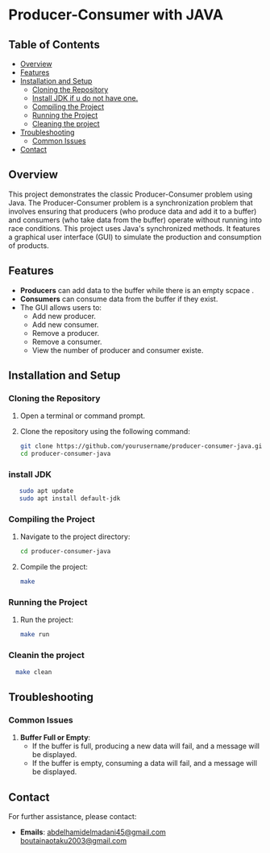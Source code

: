 # Producer-Consumer with JAVA

## Table of Contents

- [Overview](#overview)
- [Features](#features)
- [Installation and Setup](#installation-and-setup)
  - [Cloning the Repository](#cloning-the-repository)
  - [Install JDK if u do not have one.](#install-JDK)
  - [Compiling the Project](#compiling-the-project)
  - [Running the Project](#running-the-project)
  - [Cleaning the project](#cleaning_the_project)
- [Troubleshooting](#troubleshooting)
  - [Common Issues](#common-issues)
- [Contact](#contact)

## Overview

This project demonstrates the classic Producer-Consumer problem using Java.
The Producer-Consumer problem is a synchronization problem that involves ensuring that producers (who produce data and add it to a buffer)
and consumers (who take data from the buffer) operate without running into race conditions.
This project uses Java's synchronized methods. It features a graphical user interface (GUI) to simulate the production and consumption of products.

## Features

- **Producers** can add data to the buffer while there is an empty scpace .
- **Consumers** can consume data from the buffer if they exist.
- The GUI allows users to:
  - Add new producer.
  - Add new consumer.
  - Remove a producer.
  - Remove a consumer.
  - View the number of producer and consumer existe.

## Installation and Setup

### Cloning the Repository

1. Open a terminal or command prompt.
2. Clone the repository using the following command:

   ```bash
   git clone https://github.com/yourusername/producer-consumer-java.git
   cd producer-consumer-java
   ```
### install JDK
```bash
   sudo apt update
   sudo apt install default-jdk
   ```

### Compiling the Project

1. Navigate to the project directory:

   ```bash
   cd producer-consumer-java
   ```

2. Compile the project:

   ```bash
   make
   ```

### Running the Project

1. Run the project:

   ```bash
   make run
   ```
### Cleanin the project
 ```bash
   make clean
   ```

## Troubleshooting

### Common Issues

1. **Buffer Full or Empty**:
   - If the buffer is full, producing a new data will fail, and a message will be displayed.
   - If the buffer is empty, consuming a data will fail, and a message will be displayed.

## Contact

For further assistance, please contact:

- **Emails**: abdelhamidelmadani45@gmail.com
boutainaotaku2003@gmail.com
